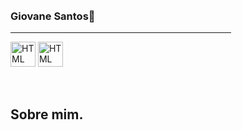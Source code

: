 
</br>
</br>

### Giovane Santos👾

<div dsplay="inline-block">
        <hr width="70%" size="20" noshade> 
        <img align = "center" alt = "HTML" height = "40" width = "40" src = "https://imgur.com/eFLDvy5.png">
        <img align = "center" alt = "HTML" height = "40" width = "40" src = "https://imgur.com/nXqhCXa.png">
</div>

</br>
</br>

## Sobre mim.


